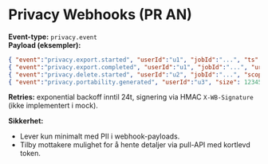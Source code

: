 # Privacy Webhooks (PR AN)

**Event-type:** `privacy.event`  
**Payload (eksempler):**
```json
{ "event":"privacy.export.started", "userId":"u1", "jobId":"...", "ts":1710000000000 }
{ "event":"privacy.export.completed", "userId":"u1", "jobId":"...", "url":"https://signed.example/export.json", "ts":1710000005000 }
{ "event":"privacy.delete.started", "userId":"u2", "jobId":"...", "scope":"all", "ts":1710000002000 }
{ "event":"privacy.portability.generated", "userId":"u3", "size": 12345, "ts":1710000003000 }
```

**Retries:** exponential backoff inntil 24t, signering via HMAC `X-WB-Signature` (ikke implementert i mock).

**Sikkerhet:**  
- Lever kun minimalt med PII i webhook-payloads.  
- Tilby mottakere mulighet for å hente detaljer via pull-API med kortlevd token.
